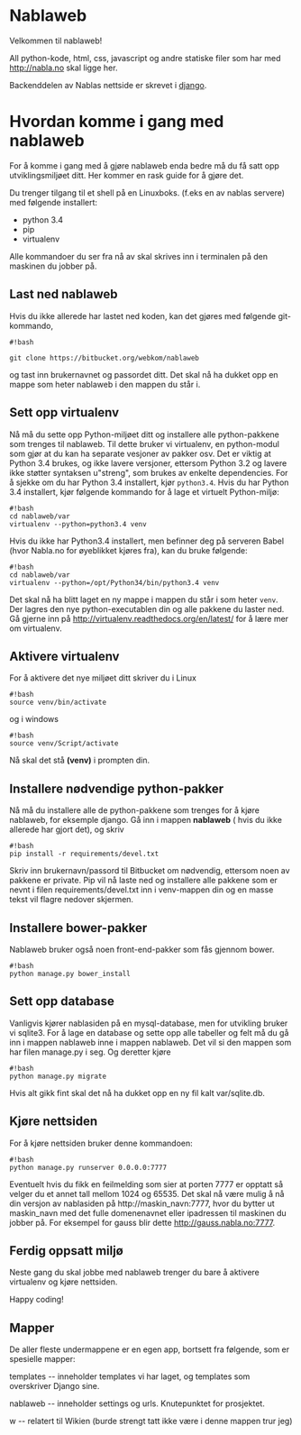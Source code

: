 # Nablaweb #

Velkommen til nablaweb!

All python-kode, html, css, javascript og andre statiske filer som har med http://nabla.no skal ligge her.

Backenddelen av Nablas nettside er skrevet i [django](http://djangoproject.org).

# Hvordan komme i gang med nablaweb #

For å komme i gang med å gjøre nablaweb enda bedre må du få satt opp utviklingsmiljøet ditt.
Her kommer en rask guide for å gjøre det.

Du trenger tilgang til et shell på en Linuxboks. (f.eks en av nablas servere) med følgende installert:

- python 3.4
- pip
- virtualenv


Alle kommandoer du ser fra nå av skal skrives inn i terminalen på den maskinen du jobber på.

## Last ned nablaweb ##
Hvis du ikke allerede har lastet ned koden, kan det gjøres med følgende git-kommando,

```
#!bash

git clone https://bitbucket.org/webkom/nablaweb

```
og tast inn brukernavnet og passordet ditt.
Det skal nå ha dukket opp en mappe som heter nablaweb i den mappen du står i.

## Sett opp virtualenv ##

Nå må du sette opp Python-miljøet ditt og installere alle python-pakkene som trenges til nablaweb.
Til dette bruker vi virtualenv, en python-modul som gjør at du kan ha separate vesjoner av pakker osv. Det er viktig at Python 3.4 brukes, og ikke lavere versjoner, ettersom Python 3.2 og lavere ikke støtter syntaksen u"streng", som brukes av enkelte dependencies. For å sjekke om du har Python 3.4 installert, kjør `python3.4`. Hvis du har Python 3.4 installert, kjør følgende kommando for å lage et virtuelt Python-miljø:

```
#!bash
cd nablaweb/var
virtualenv --python=python3.4 venv

```
Hvis du ikke har Python3.4 installert, men befinner deg på serveren Babel (hvor Nabla.no for øyeblikket kjøres fra), kan du bruke følgende:
```
#!bash
cd nablaweb/var
virtualenv --python=/opt/Python34/bin/python3.4 venv

```
Det skal nå ha blitt laget en ny mappe i mappen du står i som heter `venv`. Der lagres den nye python-executablen din og alle pakkene du laster ned.
Gå gjerne inn på http://virtualenv.readthedocs.org/en/latest/ for å lære mer om virtualenv.

## Aktivere virtualenv ##
For å aktivere det nye miljøet ditt skriver du i Linux
```
#!bash
source venv/bin/activate

```
og i windows
```
#!bash
source venv/Script/activate

```

Nå skal det stå **(venv)** i prompten din.

## Installere nødvendige python-pakker ##
Nå må du installere alle de python-pakkene som trenges for å kjøre nablaweb, for eksemple django.
Gå inn i mappen **nablaweb** ( hvis du ikke allerede har gjort det), og skriv

```
#!bash
pip install -r requirements/devel.txt

```
Skriv inn brukernavn/passord til Bitbucket om nødvendig, ettersom noen av pakkene er private. Pip vil nå laste ned og installere alle pakkene som er nevnt i filen requirements/devel.txt inn i venv-mappen din og en masse tekst vil flagre nedover skjermen.

## Installere bower-pakker ##
Nablaweb bruker også noen front-end-pakker som fås gjennom bower.
```
#!bash
python manage.py bower_install

```

## Sett opp database ##
Vanligvis kjører nablasiden på en mysql-database, men for utvikling bruker vi sqlite3.
For å lage en database og sette opp alle tabeller og felt må du gå inn i mappen nablaweb inne i mappen nablaweb. Det vil si den mappen som har filen manage.py i seg. Og deretter kjøre 
```
#!bash
python manage.py migrate
```
Hvis alt gikk fint skal det nå ha dukket opp en ny fil kalt var/sqlite.db.

## Kjøre nettsiden ##
For å kjøre nettsiden bruker denne kommandoen:

```
#!bash
python manage.py runserver 0.0.0.0:7777
```
Eventuelt hvis du fikk en feilmelding som sier at porten 7777 er opptatt så velger du et annet tall mellom 1024 og 65535.
Det skal nå være mulig å nå din versjon av nablasiden på http://maskin_navn:7777, hvor du bytter ut maskin_navn med det fulle domenenavnet eller ipadressen til maskinen du jobber på. For eksempel for gauss blir dette http://gauss.nabla.no:7777.

## Ferdig oppsatt miljø ##
Neste gang du skal jobbe med nablaweb trenger du bare å aktivere virtualenv og kjøre nettsiden.

Happy coding!

## Mapper ##
De aller fleste undermappene er en egen app, bortsett fra følgende, som er
spesielle mapper:

templates -- inneholder templates vi har laget, og templates som overskriver
             Django sine.

nablaweb -- inneholder settings og urls. Knutepunktet for prosjektet.

w -- relatert til Wikien (burde strengt tatt ikke være i denne mappen trur jeg)